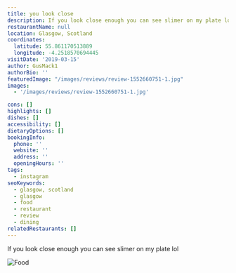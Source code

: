```yaml
---
title: you look close
description: If you look close enough you can see slimer on my plate lol
restaurantName: null
location: Glasgow, Scotland
coordinates:
  latitude: 55.861170513889
  longitude: -4.2518570694445
visitDate: '2019-03-15'
author: GusMack1
authorBio: ''
featuredImage: "/images/reviews/review-1552660751-1.jpg"
images:
  - '/images/reviews/review-1552660751-1.jpg'

cons: []
highlights: []
dishes: []
accessibility: []
dietaryOptions: []
bookingInfo:
  phone: ''
  website: ''
  address: ''
  openingHours: ''
tags:
  - instagram
seoKeywords:
  - glasgow, scotland
  - glasgow
  - food
  - restaurant
  - review
  - dining
relatedRestaurants: []
---
```


If you look close enough you can see slimer on my plate lol

![Food](/images/reviews/review-1552660751-1.jpg)

